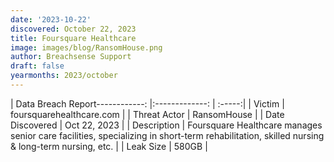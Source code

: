 ```yaml
---
date: '2023-10-22'
discovered: October 22, 2023
title: Foursquare Healthcare
image: images/blog/RansomHouse.png
author: Breachsense Support
draft: false
yearmonths: 2023/october
---
```


| Data Breach Report------------:     |:-------------:    | :-----:|
| Victim      | foursquarehealthcare.com      | 
| Threat Actor      | RansomHouse      | 
| Date Discovered      | Oct 22, 2023      | 
| Description      | Foursquare Healthcare manages senior care facilities, specializing in short-term rehabilitation, skilled nursing & long-term nursing, etc.      | 
| Leak Size      | 580GB      | 

